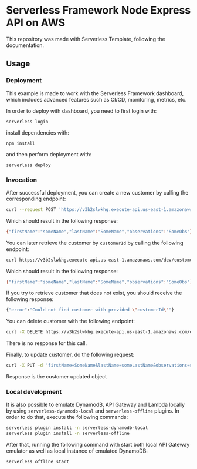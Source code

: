 # Serverless Framework Node Express API on AWS

This repository was made with Serverless Template, following the documentation.

## Usage

### Deployment

This example is made to work with the Serverless Framework dashboard, which includes advanced features such as CI/CD, monitoring, metrics, etc.

In order to deploy with dashboard, you need to first login with:

```
serverless login
```

install dependencies with:

```
npm install
```

and then perform deployment with:

```
serverless deploy
```

### Invocation

After successful deployment, you can create a new customer by calling the corresponding endpoint:

```bash
curl --request POST 'https://v3b2slwkhg.execute-api.us-east-1.amazonaws.com/dev/customers' --header 'Content-Type: application/json' --data-raw '{"firstName": "John", "lastName": "SomeName", "observations": "SomeObs"}'
```

Which should result in the following response:

```bash
{"firstName":"someName","lastName":"SomeName","observations":"SomeObs"}
```

You can later retrieve the customer by `customerId` by calling the following endpoint:

```bash
curl https://v3b2slwkhg.execute-api.us-east-1.amazonaws.com/dev/customerId
```

Which should result in the following response:

```bash
{"firstName":"someName","lastName":"SomeName","observations":"SomeObs"}
```

If you try to retrieve customer that does not exist, you should receive the following response:

```bash
{"error":"Could not find customer with provided \"customerId\""}
```

You can delete customer with the following endpoint:

```bash
curl -X DELETE https://v3b2slwkhg.execute-api.us-east-1.amazonaws.com/dev/customerId
```

There is no response for this call.

Finally, to update customer, do the following request:

```bash
curl -X PUT -d 'firstName=SomeName&lastName=someLastName&observations=someObservations'  https://v3b2slwkhg.execute-api.us-east-1.amazonaws.com/dev/customerId
```

Response is the customer updated object

### Local development

It is also possible to emulate DynamodB, API Gateway and Lambda locally by using `serverless-dynamodb-local` and `serverless-offline` plugins. In order to do that, execute the following commands:

```bash
serverless plugin install -n serverless-dynamodb-local
serverless plugin install -n serverless-offline
```

After that, running the following command with start both local API Gateway emulator as well as local instance of emulated DynamoDB:

```bash
serverless offline start
```
